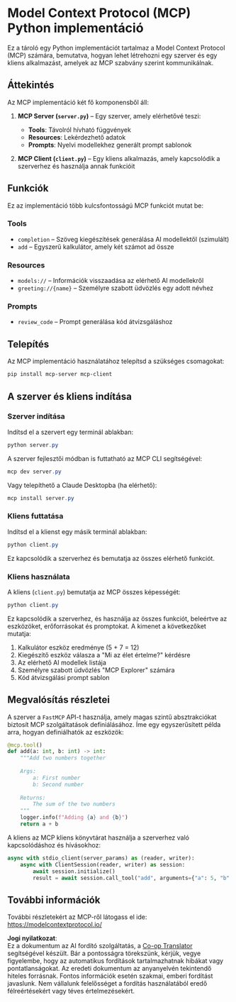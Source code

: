 <!--
CO_OP_TRANSLATOR_METADATA:
{
  "original_hash": "706b9b075dc484b73a053e6e9c709b4b",
  "translation_date": "2025-05-25T13:32:49+00:00",
  "source_file": "04-PracticalImplementation/samples/python/README.md",
  "language_code": "hu"
}
-->
# Model Context Protocol (MCP) Python implementáció

Ez a tároló egy Python implementációt tartalmaz a Model Context Protocol (MCP) számára, bemutatva, hogyan lehet létrehozni egy szerver és egy kliens alkalmazást, amelyek az MCP szabvány szerint kommunikálnak.

## Áttekintés

Az MCP implementáció két fő komponensből áll:

1. **MCP Server (`server.py`)** – Egy szerver, amely elérhetővé teszi:
   - **Tools**: Távolról hívható függvények
   - **Resources**: Lekérdezhető adatok
   - **Prompts**: Nyelvi modellekhez generált prompt sablonok

2. **MCP Client (`client.py`)** – Egy kliens alkalmazás, amely kapcsolódik a szerverhez és használja annak funkcióit

## Funkciók

Ez az implementáció több kulcsfontosságú MCP funkciót mutat be:

### Tools
- `completion` – Szöveg kiegészítések generálása AI modellektől (szimulált)
- `add` – Egyszerű kalkulátor, amely két számot ad össze

### Resources
- `models://` – Információk visszaadása az elérhető AI modellekről
- `greeting://{name}` – Személyre szabott üdvözlés egy adott névhez

### Prompts
- `review_code` – Prompt generálása kód átvizsgáláshoz

## Telepítés

Az MCP implementáció használatához telepítsd a szükséges csomagokat:

```powershell
pip install mcp-server mcp-client
```

## A szerver és kliens indítása

### Szerver indítása

Indítsd el a szervert egy terminál ablakban:

```powershell
python server.py
```

A szerver fejlesztői módban is futtatható az MCP CLI segítségével:

```powershell
mcp dev server.py
```

Vagy telepíthető a Claude Desktopba (ha elérhető):

```powershell
mcp install server.py
```

### Kliens futtatása

Indítsd el a klienst egy másik terminál ablakban:

```powershell
python client.py
```

Ez kapcsolódik a szerverhez és bemutatja az összes elérhető funkciót.

### Kliens használata

A kliens (`client.py`) bemutatja az MCP összes képességét:

```powershell
python client.py
```

Ez kapcsolódik a szerverhez, és használja az összes funkciót, beleértve az eszközöket, erőforrásokat és promptokat. A kimenet a következőket mutatja:

1. Kalkulátor eszköz eredménye (5 + 7 = 12)
2. Kiegészítő eszköz válasza a "Mi az élet értelme?" kérdésre
3. Az elérhető AI modellek listája
4. Személyre szabott üdvözlés "MCP Explorer" számára
5. Kód átvizsgálási prompt sablon

## Megvalósítás részletei

A szerver a `FastMCP` API-t használja, amely magas szintű absztrakciókat biztosít MCP szolgáltatások definiálásához. Íme egy egyszerűsített példa arra, hogyan definiálhatók az eszközök:

```python
@mcp.tool()
def add(a: int, b: int) -> int:
    """Add two numbers together
    
    Args:
        a: First number
        b: Second number
    
    Returns:
        The sum of the two numbers
    """
    logger.info(f"Adding {a} and {b}")
    return a + b
```

A kliens az MCP kliens könyvtárat használja a szerverhez való kapcsolódáshoz és hívásokhoz:

```python
async with stdio_client(server_params) as (reader, writer):
    async with ClientSession(reader, writer) as session:
        await session.initialize()
        result = await session.call_tool("add", arguments={"a": 5, "b": 7})
```

## További információk

További részletekért az MCP-ről látogass el ide: https://modelcontextprotocol.io/

**Jogi nyilatkozat**:  
Ez a dokumentum az AI fordító szolgáltatás, a [Co-op Translator](https://github.com/Azure/co-op-translator) segítségével készült. Bár a pontosságra törekszünk, kérjük, vegye figyelembe, hogy az automatikus fordítások tartalmazhatnak hibákat vagy pontatlanságokat. Az eredeti dokumentum az anyanyelvén tekintendő hiteles forrásnak. Fontos információk esetén szakmai, emberi fordítást javaslunk. Nem vállalunk felelősséget a fordítás használatából eredő félreértésekért vagy téves értelmezésekért.